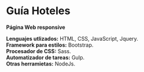 # Guía Hoteles

**Página Web responsive**

**Lenguajes utlizados:** HTML, CSS, JavaScript, Jquery.  
**Framework para estilos:** Bootstrap.  
**Procesador de CSS:** Sass.  
**Automatizador de tareas:** Gulp.  
**Otras herramietas:** NodeJs.  

